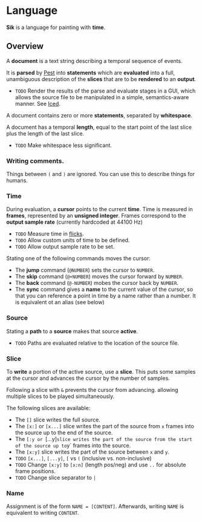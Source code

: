 # Language

**Sik** is a language for painting with **time**.

## Overview
A **document** is a text string describing a temporal sequence of events.

It is **parsed** by [Pest](https://pest.rs) into **statements**
which are **evaluated** into a full, unambiguous description of
the **slices** that are to be **rendered** to an **output**.

* `TODO` Render the results of the parse and evaluate stages in a GUI,
which allows the source file to be manipulated in a simple, semantics-aware
manner. See [Iced](https://github.com/hecrj/iced).

A document contains zero or more **statements**, separated by **whitespace**.

A document has a temporal **length**, equal to
the start point of the last slice
plus the length of the last slice.

* `TODO` Make whitespace less significant.

### Writing comments.
Things between `(` and `)` are ignored.
You can use this to describe things for humans.

### Time
During evaluation, a **cursor** points to the current **time**.
Time is measured in **frames**, represented by an **unsigned integer**.
Frames correspond to the **output sample rate** (currently hardcoded
at 44100 Hz)

* `TODO` Measure time in [flicks](https://en.wikipedia.org/wiki/Flick_(time)).
* `TODO` Allow custom units of time to be defined.
* `TODO` Allow output sample rate to be set.

Stating one of the following commands moves the cursor:

* The **jump** command (`@NUMBER`) sets the cursor to `NUMBER`.
* The **skip** command (`@+NUMBER`) moves the cursor forward by `NUMBER`.
* The **back** command (`@-NUMBER`) mobes the cursor back by `NUMBER`.
* The **sync** command gives a **name** to the current value of the cursor,
  so that you can reference a point in time by a name rather than a number.
  It is equivalent ot an alias (see below)

### Source
Stating a **path** to a **source** makes that source **active**.

* `TODO` Paths are evaluated relative to the location of the source file.

### Slice
To **write** a portion of the active source, use a **slice**.
This puts some samples at the cursor and advances the cursor
by the number of samples.

Following a slice with `&` prevents the cursor from advancing.
allowing multiple slices to be played simultaneously.

The following slices are available:

* The `[]` slice writes the full source.
* The `[x:]` or `[x...]` slice writes the part of the source
  from `x` frames into the source up to the end of the source.
* The `[:y or `[...y]` slice writes the part of the source
  from the start of the source up to `y` frames into the source.
* The `[x:y]` slice writes the part of the source
  between `x` and `y`.
* `TODO` `[x...]`, `[...y]`, `[` vs `(` (inclusive vs. non-inclusive)
* `TODO` Change `[x:y]` to `[x:n]` (length pos/neg)
         and use `..` for absolute frame positions.
* `TODO` Change slice separator to `|`

### Name
Assignment is of the form `NAME = [CONTENT]`.
Afterwards, writing `NAME` is equivalent to writing `CONTENT`.
